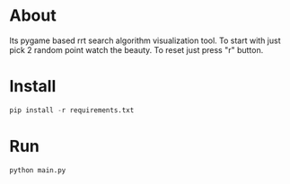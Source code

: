 # About

Its pygame based rrt search algorithm visualization tool. To start with just pick 2 random point watch the beauty.
To reset just press "r" button.

# Install
```python
pip install -r requirements.txt
```

# Run
```python
python main.py
```
